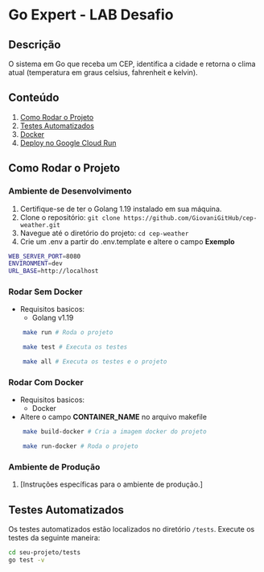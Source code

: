 # Go Expert - LAB Desafio 

## Descrição
O sistema em Go que receba um CEP, identifica a cidade e retorna o clima atual (temperatura em graus celsius, fahrenheit e kelvin).
## Conteúdo

1. [Como Rodar o Projeto](#como-rodar-o-projeto)
2. [Testes Automatizados](#testes-automatizados)
3. [Docker](#docker)
4. [Deploy no Google Cloud Run](#deploy-no-google-cloud-run)

## Como Rodar o Projeto
### Ambiente de Desenvolvimento

1. Certifique-se de ter o Golang 1.19 instalado em sua máquina.
2. Clone o repositório: `git clone https://github.com/GiovaniGitHub/cep-weather.git`
3. Navegue até o diretório do projeto: `cd cep-weather`
4. Crie um .env a partir do .env.template e altere o campo
**Exemplo**
```bash
WEB_SERVER_PORT=8080
ENVIRONMENT=dev
URL_BASE=http://localhost
```

### Rodar Sem Docker
 - Requisitos basicos:
   - Golang v1.19

```bash
    make run # Roda o projeto
```

```bash
    make test # Executa os testes
```

```bash
    make all # Executa os testes e o projeto
```

### Rodar Com Docker
 - Requisitos basicos:
   - Docker
- Altere o campo **CONTAINER_NAME** no arquivo makefile 

```bash
    make build-docker # Cria a imagem docker do projeto
```

```bash
    make run-docker # Roda o projeto
```

### Ambiente de Produção

1. [Instruções específicas para o ambiente de produção.]

## Testes Automatizados

Os testes automatizados estão localizados no diretório `/tests`. Execute os testes da seguinte maneira:

```bash
cd seu-projeto/tests
go test -v

